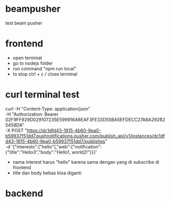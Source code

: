 # beampusher
test beam pusher


# frontend
- open terminal
- go to nodejs folder
- run command "npm run local"
- to stop ctrl + c / close terminal

# curl terminal test
curl -H "Content-Type: application/json" \
     -H "Authorization: Bearer 02F9FF929D029107235E599916A6EAF3FE33D55BA5EFDECC27A8A292B25458DA" \
     -X POST "https://dc1dfd43-1815-4b60-9ea0-b59937f51dd7.pushnotifications.pusher.com/publish_api/v1/instances/dc1dfd43-1815-4b60-9ea0-b59937f51dd7/publishes" \
     -d '{"interests":["hello"],"web":{"notification":{"title":"Hello3","body":"Hello1, world2!"}}}'

- nama interest harus "hello" karena sama dengan yang di subscribe di frontend
- title dan body bebas bisa diganti

# backend
